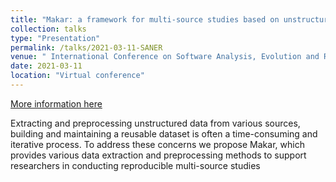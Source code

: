 ```yaml
---
title: "Makar: a framework for multi-source studies based on unstructured data"
collection: talks
type: "Presentation"
permalink: /talks/2021-03-11-SANER
venue: " International Conference on Software Analysis, Evolution and Reengineering, 2021"
date: 2021-03-11
location: "Virtual conference"
---
```


[More information here](https://poojaruhal.github.io/files/Makar-A-Framework-for-Multi-source-Studies-Based-on-Unstructured-Data.pdf)

Extracting and preprocessing unstructured data from various sources, building and maintaining a reusable dataset is often a time-consuming and iterative process.
To address these concerns we propose Makar, which provides various data extraction and preprocessing methods to support researchers in conducting reproducible multi-source studies
